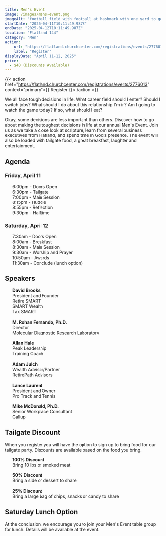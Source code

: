 ```yaml
---
title: Men's Event
image: /images/mens-event.png
imageAlt: "football field with football at hashmark with one yard to go"
startDate: "2025-04-11T10:11:49.987Z"
endDate: "2025-04-12T10:11:49.987Z"
location: "Flatland 144"
category: "Men"
action:
    url: "https://flatland.churchcenter.com/registrations/events/2776013"
    label: "Register"
displayDate: "April 11-12, 2025"
price:
  - $40 (Discounts Available)
---
```


{{< action href="https://flatland.churchcenter.com/registrations/events/2776013" context="primary">}}
Register
{{< /action >}}<br>

We all face tough decisions in life. What career field should I enter? Should I switch jobs? What should I do about this relationship I'm in? Am I going to watch the game today? If so, what should I eat?<br>

Okay, some decisions are less important than others. Discover how to go about making the toughest decisions in life at our annual Men's Event. Join us as we take a close look at scripture, learn from several business executives from Flatland, and spend time in God’s presence. The event will also be loaded with tailgate food, a great breakfast, laughter and entertainment.

## Agenda

### Friday, April 11
<ul>
  6:00pm - Doors Open<br>
  6:30pm - Tailgate<br>
  7:00pm - Main Session<br>
  8:15pm - Huddle<br>
  8:55pm - Reflection<br>
  9:30pm - Halftime<br>
</ul>

### Saturday, April 12
<ul>
  7:30am - Doors Open<br>
  8:00am - Breakfast<br>
  8:30am - Main Session<br>
  9:30am - Worship and Prayer<br>
  10:50am - Awards<br>
  11:30am - Conclude (lunch option)<br>
</ul>

## Speakers
<ul>
  <b>David Brooks</b><br>President and Founder<br>Retire SMART<br>SMART Wealth<br>Tax SMART<br><br>
  <b>M. Rohan Fernando, Ph.D.</b><br>Director<br>Molecular Diagnostic Research Laboratory<br><br>
  <b>Allan Hale</b><br>Peak Leadership<br>Training Coach<br><br>
  <b>Adam Julch</b><br>Wealth Advisor/Partner<br>RetirePath Advisors<br><br>
  <b>Lance Laurent</b><br>President and Owner<br>Pro Track and Tennis<br><br>
  <b>Mike McDonald, Ph.D.</b><br>Senior Workplace Consultant<br>Gallup
</ul>

## Tailgate Discount

When you register you will have the option to sign up to bring food for our tailgate party. Discounts are available based on the food you bring.
<ul>
  <b>100% Discount</b><br>Bring 10 lbs of smoked meat<br><br>
  <b>50% Discount</b><br>Bring a side or dessert to share<br><br>
  <b>25% Discount</b><br>Bring a large bag of chips, snacks or candy to share
</ul>

## Saturday Lunch Option

At the conclusion, we encourage you to join your Men's Event table group for lunch. Details will be available at the event.</ul>
